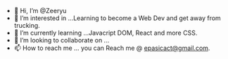 - 👋 Hi, I’m @Zeeryu
- 👀 I’m interested in ...Learning to become a Web Dev and get away from trucking.
- 🌱 I’m currently learning ...Javacript DOM, React and more CSS.
- 💞️ I’m looking to collaborate on ...
- 📫 How to reach me ... you can Reach me @ epasicact@gmail.com.

<!---
Zeeryu/Zeeryu is a ✨ special ✨ repository because its `README.md` (this file) appears on your GitHub profile.
You can click the Preview link to take a look at your changes.
--->
